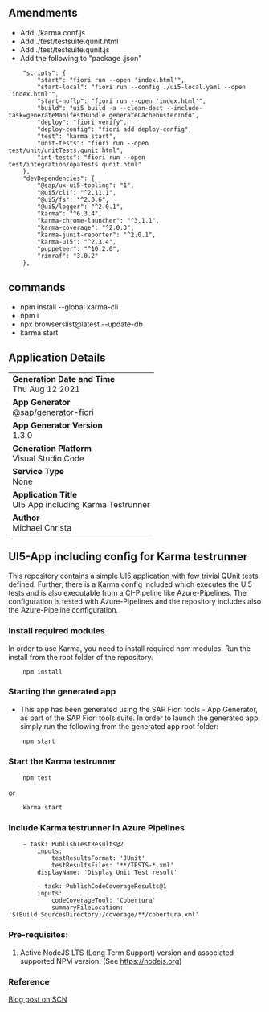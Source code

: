 ## Amendments
 - Add ./karma.conf.js
 - Add ./test/testsuite.qunit.html
 - Add ./test/testsuite.qunit.js
 - Add the following to "package .json"
```
	"scripts": {
		"start": "fiori run --open 'index.html'",
		"start-local": "fiori run --config ./ui5-local.yaml --open 'index.html'",
		"start-noflp": "fiori run --open 'index.html'",
		"build": "ui5 build -a --clean-dest --include-task=generateManifestBundle generateCachebusterInfo",
		"deploy": "fiori verify",
		"deploy-config": "fiori add deploy-config",
		"test": "karma start",
		"unit-tests": "fiori run --open test/unit/unitTests.qunit.html",
		"int-tests": "fiori run --open test/integration/opaTests.qunit.html"
	},
	"devDependencies": {
		"@sap/ux-ui5-tooling": "1",
		"@ui5/cli": "^2.11.1",
		"@ui5/fs": "^2.0.6",
		"@ui5/logger": "^2.0.1",
		"karma": "^6.3.4",
		"karma-chrome-launcher": "^3.1.1",
		"karma-coverage": "^2.0.3",
		"karma-junit-reporter": "^2.0.1",
		"karma-ui5": "^2.3.4",
		"puppeteer": "^10.2.0",
		"rimraf": "3.0.2"
	},
```
## commands
 - npm install --global karma-cli
 - npm i
 - npx browserslist@latest --update-db
 - karma start

## Application Details
|               |
| ------------- |
|**Generation Date and Time**<br>Thu Aug 12 2021
|**App Generator**<br>@sap/generator-fiori|
|**App Generator Version**<br>1.3.0|
|**Generation Platform**<br>Visual Studio Code|
|**Service Type**<br>None|
|**Application Title**<br>UI5 App including Karma Testrunner|
|**Author**<br>Michael Christa|


## UI5-App including config for Karma testrunner 

This repository contains a simple UI5 application with few trivial QUnit tests defined. Further, there is a Karma config included which executes the UI5 tests and is also executable from a CI-Pipeline like Azure-Pipelines. The configuration is tested with Azure-Pipelines and the repository includes also the Azure-Pipeline configuration.

### Install required modules
In order to use Karma, you need to install required npm modules. Run the install from the root folder of the repository.

```
    npm install
```

### Starting the generated app

-   This app has been generated using the SAP Fiori tools - App Generator, as part of the SAP Fiori tools suite.  In order to launch the generated app, simply run the following from the generated app root folder:

```
    npm start
```

### Start the Karma testrunner

```
    npm test
```
or
```
    karma start
```

### Include Karma testrunner in Azure Pipelines

```
    - task: PublishTestResults@2
        inputs:
            testResultsFormat: 'JUnit'
            testResultsFiles: '**/TESTS-*.xml'
        displayName: 'Display Unit Test result'

        - task: PublishCodeCoverageResults@1
        inputs:
            codeCoverageTool: 'Cobertura'
            summaryFileLocation: '$(Build.SourcesDirectory)/coverage/**/cobertura.xml'
```

### Pre-requisites:

1. Active NodeJS LTS (Long Term Support) version and associated supported NPM version.  (See https://nodejs.org)

### Reference
[Blog post on SCN](https://blogs.sap.com/2021/10/04/run-ui5-tests-with-karma-in-azure-pipelines/)
